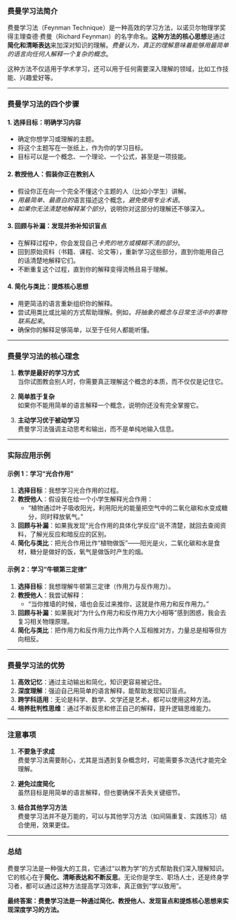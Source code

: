 ### 费曼学习法简介

费曼学习法（Feynman Technique）是一种高效的学习方法，以诺贝尔物理学奖得主理查德·费曼（Richard Feynman）的名字命名。**这种方法的核心思想**是通过**简化和清晰表达**来加深对知识的理解。*费曼认为，真正的理解意味着能够用最简单的语言向任何人解释一个复杂的概念*。

这种方法不仅适用于学术学习，还可以用于任何需要深入理解的领域，比如工作技能、兴趣爱好等。

---

### 费曼学习法的四个步骤

#### **1. 选择目标：明确学习内容**
   - 确定你想学习或理解的主题。
   - 将这个主题写在一张纸上，作为你的学习目标。
   - 目标可以是一个概念、一个理论、一个公式，甚至是一项技能。

#### **2. 教授他人：假装你正在教别人**
   - 假设你正在向一个完全不懂这个主题的人（比如小学生）讲解。
   - *用最简单、最直白的*语言描述这个概念，*避免使用专业术语*。
   - *如果你无法清楚地解释某个部分*，说明你对这部分的理解还不够深入。

#### **3. 回顾与补漏：发现并弥补知识盲点**
   - 在解释过程中，你会发现自己*卡壳的地方或模糊不清的部分*。
   - 回到原始资料（书籍、课程、论文等），重新学习这些部分，直到你能用自己的话清楚地解释它们。
   - 不断重复这个过程，直到你的解释变得流畅且易于理解。

#### **4. 简化与类比：提炼核心思想**
   - 用更简洁的语言重新组织你的解释。
   - 尝试用类比或比喻的方式帮助理解。例如，*将抽象的概念与日常生活中的事物联系起来*。
   - 确保你的解释足够简单，以至于任何人都能听懂。

---

### 费曼学习法的核心理念

1. **教学是最好的学习方式**  
   当你试图教会别人时，你需要真正理解这个概念的本质，而不仅仅是记住它。

2. **简单胜于复杂**  
   如果你不能用简单的语言解释一个概念，说明你还没有完全掌握它。

3. **主动学习优于被动学习**  
   费曼学习法强调主动思考和输出，而不是单纯地输入信息。

---

### 实际应用示例

#### 示例 1：学习“光合作用”
1. **选择目标**：我想学习光合作用的过程。
2. **教授他人**：假设我在给一个小学生解释光合作用：
   - “植物通过叶子吸收阳光，利用阳光的能量把空气中的二氧化碳和水变成糖分，同时释放氧气。”
3. **回顾与补漏**：如果我发现“光合作用的具体化学反应”说不清楚，就回去查阅资料，了解光反应和暗反应的区别。
4. **简化与类比**：把光合作用比作“植物做饭”——阳光是火，二氧化碳和水是食材，糖分是做好的饭，氧气是做饭时产生的烟。

#### 示例 2：学习“牛顿第三定律”
1. **选择目标**：我想理解牛顿第三定律（作用力与反作用力）。
2. **教授他人**：我尝试解释：
   - “当你推墙的时候，墙也会反过来推你，这就是作用力和反作用力。”
3. **回顾与补漏**：如果我对“为什么作用力和反作用力大小相等”感到困惑，我会去复习相关物理原理。
4. **简化与类比**：把作用力和反作用力比作两个人互相推对方，力量总是相等但方向相反。

---

### 费曼学习法的优势

1. **高效记忆**：通过主动输出和简化，知识更容易被记住。
2. **深度理解**：强迫自己用简单的语言解释，能帮助发现知识盲点。
3. **跨学科适用**：无论是科学、数学、文学还是艺术，都可以使用这种方法。
4. **培养批判性思维**：通过不断反思和修正自己的解释，提升逻辑思维能力。

---

### 注意事项

1. **不要急于求成**  
   费曼学习法需要耐心，尤其是当遇到复杂概念时，可能需要多次迭代才能完全理解。

2. **避免过度简化**  
   虽然目标是用简单的语言解释，但也要确保不丢失关键细节。

3. **结合其他学习方法**  
   费曼学习法并不是万能的，可以与其他学习方法（如间隔重复、实践练习）结合使用，效果更佳。

---

### 总结

费曼学习法是一种强大的工具，它通过“以教为学”的方式帮助我们深入理解知识。它的核心在于**简化、清晰表达和不断反思**。无论你是学生、职场人士，还是终身学习者，都可以通过这种方法提高学习效率，真正做到“学以致用”。

**最终答案：费曼学习法是一种通过简化、教授他人、发现盲点和提炼核心思想来实现深度学习的方法。**